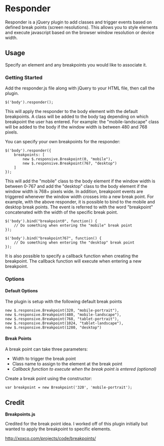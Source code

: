 # Responder #

Responder is a jQuery plugin to add classes and trigger events based on defined break points (screen resolutions).  This allows you to style elements and execute javascript based on the browser window resolution or device width. 

## Usage ##

Specify an element and any breakpoints you would like to associate it.  

### Getting Started ###

Add the responder.js file along with jQuery to your HTML file, then call the plugin.

    $('body').responder();
    
This will apply the responder to the body element with the default breakpoints.  A class will be added to the body tag depending on which breakpoint the user has entered.  For example: the "mobile-landscape" class will be added to the body if the window width is between 480 and 768 pixels.

You can specify your own breakpoints for the responder:

    $('body').responder({ 
        breakpoints: [ 
            new $.responsive.Breakpoint(0, "mobile"),
            new $.responsive.Breakpoint(767, "desktop")
        ]
    });
    
This will add the "mobile" class to the body element if the window width is between 0-767 and add the "desktop" class to the body element if the window width is 768+ pixels wide.  In addition, breakpoint events are triggered whenever the window width crosses into a new break point.  For example, with the above responder, it is possible to bind to the mobile and desktop break points.  The event is referred to with the word "breakpoint" concatenated with the width of the specific break point.

    $('body').bind("breakpoint0", function() {
        // Do something when entering the "mobile" break point
    });
    
    $('body').bind("breakpoint767", function() {
        // Do something when entering the "desktop" break point
    });
    
It is also possible to specify a callback function when creating the breakpoint.  The callback function will execute when entering a new breakpoint.    
    
### Options ###

#### Default Options ####

The plugin is setup with the following default break points

    new $.responsive.Breakpoint(320, "mobile-portrait"),
    new $.responsive.Breakpoint(480, "mobile-landscape"),
    new $.responsive.Breakpoint(768, "tablet-portrait"),
    new $.responsive.Breakpoint(1024, "tablet-landscape"),
    new $.responsive.Breakpoint(1280, "desktop")


#### Break Points ####

A break point can take three parameters:

* Width to trigger the break point
* Class name to assign to the element at the break point
* _Callback function to execute when the break point is entered (optional)_

Create a break point using the constructor:

    var breakpoint = new Breakpoint('320', 'mobile-portrait');
    
## Credit ##

**Breakpoints.js**

Credited for the break point idea.  I worked off of this plugin initially but wanted to apply the breakpoint to specific elements. 

http://xoxco.com/projects/code/breakpoints/